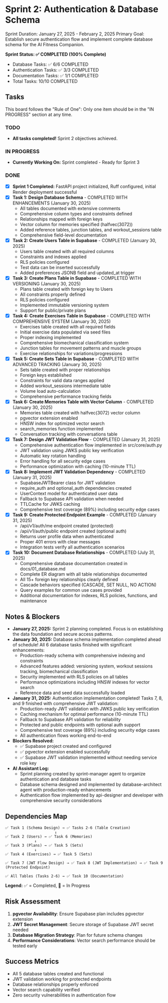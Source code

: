 # **Sprint 2: Authentication & Database Schema**

Sprint Duration: January 27, 2025 - February 2, 2025
Primary Goal: Establish secure authentication flow and implement complete database schema for the AI Fitness Companion.

**Sprint Status: ✅ COMPLETED (100% Complete)**
- Database Tasks: ✅ 6/6 COMPLETED
- Authentication Tasks: ✅ 3/3 COMPLETED
- Documentation Tasks: ✅ 1/1 COMPLETED
- Total Tasks: 10/10 COMPLETED

## **Tasks**

This board follows the "Rule of One": Only one item should be in the "IN PROGRESS" section at any time.

### **TODO**

* **All tasks completed!** Sprint 2 objectives achieved.

### **IN PROGRESS**

* **Currently Working On:** Sprint completed - Ready for Sprint 3

### **DONE**

* [x] **Sprint 1 Completed:** FastAPI project initialized, Ruff configured, initial Render deployment successful
* [x] **Task 1: Design Database Schema** - COMPLETED WITH ENHANCEMENTS (January 30, 2025)
  - All tables documented with extensive comments
  - Comprehensive column types and constraints defined
  - Relationships mapped with foreign keys
  - Vector column for memories specified (halfvec(3072))
  - Added reference tables, junction tables, and workout_sessions table
  - Comprehensive field-level documentation
* [x] **Task 2: Create Users Table in Supabase** - COMPLETED (January 30, 2025)
  - Users table created with all required columns
  - Constraints and indexes applied
  - RLS policies configured
  - Test data can be inserted successfully
  - Added preferences JSONB field and updated_at trigger
* [x] **Task 3: Create Plans Table in Supabase** - COMPLETED WITH VERSIONING (January 30, 2025)
  - Plans table created with foreign key to Users
  - All constraints properly defined
  - RLS policies configured
  - Implemented immutable versioning system
  - Support for public/private plans
* [x] **Task 4: Create Exercises Table in Supabase** - COMPLETED WITH COMPREHENSIVE SYSTEM (January 30, 2025)
  - Exercises table created with all required fields
  - Initial exercise data populated via seed files
  - Proper indexing implemented
  - Comprehensive biomechanical classification system
  - Junction tables for movement patterns and muscle groups
  - Exercise relationships for variations/progressions
* [x] **Task 5: Create Sets Table in Supabase** - COMPLETED WITH ADVANCED TRACKING (January 30, 2025)
  - Sets table created with proper relationships
  - Foreign keys established
  - Constraints for valid data ranges applied
  - Added workout_sessions intermediate table
  - Volume load auto-calculation
  - Comprehensive performance tracking fields
* [x] **Task 6: Create Memories Table with Vector Column** - COMPLETED (January 30, 2025)
  - Memories table created with halfvec(3072) vector column
  - pgvector extension enabled
  - HNSW index for optimized vector search
  - search_memories function implemented
  - Conversation tracking with conversations table
* [x] **Task 7: Design JWT Validation Flow** - COMPLETED (January 31, 2025)
  - Comprehensive authentication flow implemented in src/core/auth.py
  - JWT validation using JWKS public key verification
  - Automatic key rotation handling
  - Error handling for all security edge cases
  - Performance optimization with caching (10-minute TTL)
* [x] **Task 8: Implement JWT Validation Dependency** - COMPLETED (January 31, 2025)
  - SupabaseJWTBearer class for JWT validation
  - require_auth and optional_auth dependencies created
  - UserContext model for authenticated user data
  - Fallback to Supabase API validation when needed
  - TTLCache for JWKS caching
  - Comprehensive test coverage (89%) including security edge cases
* [x] **Task 9: Create Protected Endpoint Example** - COMPLETED (January 31, 2025)
  - /api/v1/auth/me endpoint created (protected)
  - /api/v1/auth/public endpoint created (optional auth)
  - Returns user profile data when authenticated
  - Proper 401 errors with clear messages
  - Integration tests verify all authentication scenarios
* [x] **Task 10: Document Database Relationships** - COMPLETED (July 31, 2025)
  - Comprehensive database documentation created in docs/01_database.md
  - Complete ER diagram with all table relationships documented
  - All 15+ foreign key relationships clearly defined
  - Cascade behaviors specified (CASCADE, SET NULL, NO ACTION)
  - Query examples for common use cases provided
  - Additional documentation for indexes, RLS policies, functions, and maintenance

## **Notes & Blockers**

* **January 27, 2025:** Sprint 2 planning completed. Focus is on establishing the data foundation and secure access patterns.
* **January 30, 2025:** Database schema implementation completed ahead of schedule! All 6 database tasks finished with significant enhancements:
  - Production-ready schema with comprehensive indexing and constraints
  - Advanced features added: versioning system, workout sessions tracking, biomechanical classification
  - Security implemented with RLS policies on all tables
  - Performance optimizations including HNSW indexes for vector search
  - Reference data and seed data successfully loaded
* **January 31, 2025:** Authentication implementation completed! Tasks 7, 8, and 9 finished with comprehensive JWT validation:
  - Production-ready JWT validation with JWKS public key verification
  - Caching mechanism for optimal performance (10-minute TTL)
  - Fallback to Supabase API validation for reliability
  - Protected and public endpoints with optional auth support
  - Comprehensive test coverage (89%) including security edge cases
  - All authentication flows working end-to-end
* **Blockers Resolved:**
  - ✅ Supabase project created and configured
  - ✅ pgvector extension enabled successfully
  - ✅ Supabase JWT validation implemented without needing service role key
* **AI Assistant Log:**
  - Sprint planning created by sprint-manager agent to organize authentication and database tasks
  - Database schema designed and implemented by database-architect agent with production-ready enhancements
  - Authentication flow implemented by api-designer and developer with comprehensive security considerations

## **Dependencies Map**

```
✅ Task 1 (Schema Design) → ✅ Tasks 2-6 (Table Creation)
                      ↓
✅ Task 2 (Users) → ✅ Task 6 (Memories)
             ↓
✅ Task 3 (Plans) → ✅ Task 5 (Sets)
             ↓
✅ Task 4 (Exercises) → ✅ Task 5 (Sets)

✅ Task 7 (JWT Flow Design) → ✅ Task 8 (JWT Implementation) → ✅ Task 9 (Protected Endpoint)

✅ All Tables (Tasks 2-6) → ✅ Task 10 (Documentation)
```

**Legend:** ✅ = Completed, 🏃 = In Progress

## **Risk Assessment**

1. **pgvector Availability**: Ensure Supabase plan includes pgvector extension
2. **JWT Secret Management**: Secure storage of Supabase JWT secret needed
3. **Database Migration Strategy**: Plan for future schema changes
4. **Performance Considerations**: Vector search performance should be tested early

## **Success Metrics**

- All 5 database tables created and functional
- JWT validation working for protected endpoints
- Database relationships properly enforced
- Vector search capability verified
- Zero security vulnerabilities in authentication flow
